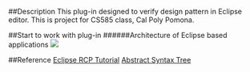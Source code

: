 ##Description
This plug-in designed to verify design pattern in Eclipse editor.
This is project for CS585 class, Cal Poly Pomona.


##Start to work with plug-in
######Architecture of Eclipse based applications
![](https://cloud.githubusercontent.com/assets/17581141/20361079/1a448f56-abeb-11e6-9b4a-1dc697bdad0c.PNG)


##Reference 
[Eclipse RCP Tutorial](http://www.vogella.com/tutorials/EclipseRCP/article.html)
[Abstract Syntax Tree](http://www.eclipse.org/articles/article.php?file=Article-JavaCodeManipulation_AST/index.html)
